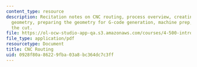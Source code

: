 ```yaml
---
content_type: resource
description: Recitation notes on CNC routing, process overview, creating the cutting
  geometry, preparing the geometry for G-code generation, machine prep, and making
  the cut.
file: https://ol-ocw-studio-app-qa.s3.amazonaws.com/courses/4-500-introduction-to-design-computing-fall-2008/0928f80a86229fba03a8bc364dc7c3ff_rec8.pdf
file_type: application/pdf
resourcetype: Document
title: CNC Routing
uid: 0928f80a-8622-9fba-03a8-bc364dc7c3ff
---
```


